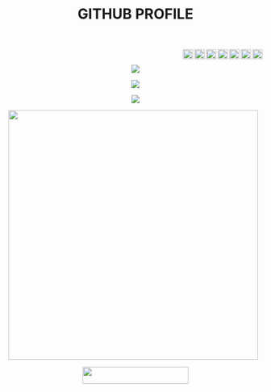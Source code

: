 <h1 align="center"><b>GITHUB PROFILE </b></h1><br>
<br>
<a href="https://www.reddit.com/user">
  <img align="right" alt="XNewbie Reddit" width="20px" src="https://cdn.jsdelivr.net/npm/simple-icons@v3/icons/reddit.svg" />
</a>
<a href="https://www.youtube.com">
  <img align="right" alt="XNewbie Youtube Channel" width="20px" src="https://cdn.jsdelivr.net/npm/simple-icons@v3/icons/youtube.svg" />
</a>
<a href="https://pinterest.com/adekmaulana">
  <img align="right" alt="XNewbie Pinterest" width="20px" src="https://cdn.jsdelivr.net/npm/simple-icons@v3/icons/pinterest.svg" />
</a>
<a href="https://t.me/adekys">
  <img align="right" alt="XNewbie Telegram" width="20px" src="https://cdn.jsdelivr.net/npm/simple-icons@v3/icons/telegram.svg" />
</a>
<a href="https://twitter.com">
  <img align="right" alt="XNewbie Twitter" width="20px" src="https://cdn.jsdelivr.net/npm/simple-icons@v3/icons/twitter.svg" />
</a>
<a href="https://www.instagram.com/">
  <img align="right" alt="XNewbie Instagram" width="20px" src="https://cdn.jsdelivr.net/npm/simple-icons@v3/icons/instagram.svg" />
</a>
<a href="https://www.facebook.com">
  <img align="right" alt="XNewbie Facebook" width="20px" src="https://cdn.jsdelivr.net/npm/simple-icons@v3/icons/facebook.svg" />
</a>
<br>
<p align="center"><a href="https://github.com/X-Newbie"><img src="https://img.shields.io/badge/dynamic/json?logo=github&label=GitHub+Followers&labelColor=282c34&color=181717&query=%24.data.totalSubs&url=https%3A%2F%2Fapi.spencerwoo.com%2Fsubstats%2F%3Fsource%3Dgithub%26queryKey%3DX-Newbie&longCache=true"></a></p>
<p align="center"><a href="https://github.com/X-Newbie"><img src="https://github-readme-stats.vercel.app/api?username=X-Newbie&show_icons=true&theme=radical"></a></p>
<p align="center"><a href="https://github.com/X-Newbie"><img src="https://github-readme-stats.vercel.app/api/top-langs/?username=X-Newbie&theme=radical&layout=compact"></a></p>
<img src="https://camo.githubusercontent.com/992babdffd8c74a1502de375fbdf7e4d54773242/68747470733a2f2f6d656469612e67697068792e636f6d2f6d656469612f53576f536b4e36447854737a71494b4571762f67697068792e676966" width="495px">

<p align="center"><a href="https://t.me/XBOT_SUPPORT">   <img src="https://img.shields.io/badge/JOIN%20CHANNEL-blueviolet?style=flat&logo" width="210" height="34.45" /></a>
